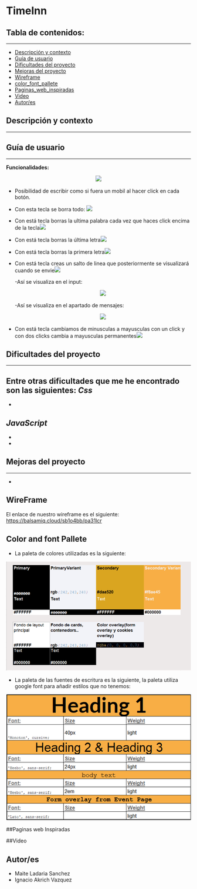 <h1>TimeInn</h1>

## Tabla de contenidos:
---
- [Descripción y contexto](#descripción-y-contexto)
- [Guía de usuario](#guía-de-usuario)
- [Dificultades del proyecto](#Dificultades-del-proyecto)
- [Mejoras del proyecto](#Mejoras-proyecto)
- [Wireframe](#WireFrame)
- [color_font_pallete](#Color-and-font-pallete)  
- [Paginas_web_inspiradas](#Paginas-web-inspiradas)
- [Video](#Video)
- [Autor/es](#autores)

## Descripción y contexto
---

## Guía de usuario
---
**Funcionalidades:**


<p align="center"><img src="/src/img/tecladoproyecto.png"/></p> 

- Posibilidad de escribir como si fuera un mobil al hacer click en cada botón.
- <p>Con esta tecla se borra todo: <img src="/src/img/tecla.png"/></p>
- <p> Con está tecla borras la ultima palabra cada vez que haces click encima de la tecla<img src="src/img/teclaCE.png"></p>
- <p> Con está tecla borras la última letra<img src="src/img/teclaborrarultima.png"></p>
- <p> Con está tecla borras la primera letra<img src="src/img/teclaborraprimera.png"></p>
- <p> Con está tecla creas un salto de linea que posteriormente se visualizará cuando se envie<img src="src/img/teclabr.png"></p>
    -Así se visualiza en el input:
    <p align="center"><img src="/src/img/saltodelinea.png"/></p> 
    -Así se visualiza en el apartado de mensajes:
    <p align="center"><img src="/src/img/mensajesalto.png"/></p> 
- <p> Con está tecla cambiamos de minusculas a mayusculas con un click y con dos clicks cambia a mayusculas permanentes<img src="src/img/teclacambiomayus.png"></p>


## Dificultades del proyecto
---
**Entre otras dificultades que me he encontrado son las siguientes:**
*Css*
- 
- 

*JavaScript*
- 
- 
- 


## Mejoras del proyecto
---
-

## WireFrame

El enlace de nuestro wireframe es el siguiente: https://balsamiq.cloud/sb1o4bb/pa31lcr

## Color and font Pallete

- La paleta de colores utilizadas es la siguiente:
<p><img src="src/img/Colour_palette.png" alt="paleta de colores"></p>

- La paleta de las fuentes de escritura es la siguiente, la paleta utiliza google font para añadir estilos que no tenemos:
<p><img src="src/img/Font_Pallete.png" alt="paleta de colores"></p>

##Paginas web Inspiradas

##Video

## Autor/es

- Maite Ladaria Sanchez
- Ignacio Akrich Vazquez
